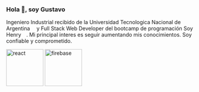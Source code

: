 ### Hola 👋, soy Gustavo
Ingeniero Industrial recibido de la Universidad Tecnologica Nacional de Argentina <img width="10" height="10" src="https://upload.wikimedia.org/wikipedia/commons/6/67/UTN_logo.jpg"> y Full Stack Web Developer del bootcamp de programación Soy Henry <img width="10" height="10" src="https://encrypted-tbn0.gstatic.com/images?q=tbn:ANd9GcQjlnjnxlQufHJqu555uq7HkcA35Z9sNDN5HMN7CZTyIQ&s">. Mi principal interes es seguir aumentando mis conocimientos. Soy confiable y comprometido.

<img widht="100" height="100"  alt= "react" src="https://sigdeletras.com/images/blog/202004_react_leaflet/react.png">

<img width="100" height="100" alt="firebase" src="https://keytotech.com/wp-content/uploads/2019/05/firebase.png">
<!--
**gustavogia/gustavogia** is a ✨ _special_ ✨ repository because its `README.md` (this file) appears on your GitHub profile.


Here are some ideas to get you started:

- 🔭 I’m currently working on ...
- 🌱 I’m currently learning ...
- 👯 I’m looking to collaborate on ...
- 🤔 I’m looking for help with ...
- 💬 Ask me about ...
- 📫 How to reach me: ...
- 😄 Pronouns: ...
- ⚡ Fun fact: ...
-->
